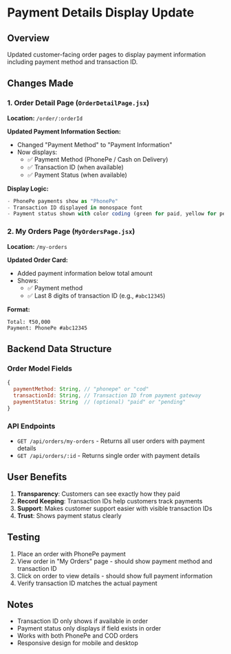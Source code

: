 # Payment Details Display Update

## Overview
Updated customer-facing order pages to display payment information including payment method and transaction ID.

## Changes Made

### 1. Order Detail Page (`OrderDetailPage.jsx`)
**Location:** `/order/:orderId`

**Updated Payment Information Section:**
- Changed "Payment Method" to "Payment Information"
- Now displays:
  - ✅ Payment Method (PhonePe / Cash on Delivery)
  - ✅ Transaction ID (when available)
  - ✅ Payment Status (when available)

**Display Logic:**
```javascript
- PhonePe payments show as "PhonePe"
- Transaction ID displayed in monospace font
- Payment status shown with color coding (green for paid, yellow for pending)
```

### 2. My Orders Page (`MyOrdersPage.jsx`)
**Location:** `/my-orders`

**Updated Order Card:**
- Added payment information below total amount
- Shows:
  - ✅ Payment method
  - ✅ Last 8 digits of transaction ID (e.g., `#abc12345`)

**Format:**
```
Total: ₹50,000
Payment: PhonePe #abc12345
```

## Backend Data Structure

### Order Model Fields
```javascript
{
  paymentMethod: String, // "phonepe" or "cod"
  transactionId: String, // Transaction ID from payment gateway
  paymentStatus: String  // (optional) "paid" or "pending"
}
```

### API Endpoints
- `GET /api/orders/my-orders` - Returns all user orders with payment details
- `GET /api/orders/:id` - Returns single order with payment details

## User Benefits
1. **Transparency**: Customers can see exactly how they paid
2. **Record Keeping**: Transaction IDs help customers track payments
3. **Support**: Makes customer support easier with visible transaction IDs
4. **Trust**: Shows payment status clearly

## Testing
1. Place an order with PhonePe payment
2. View order in "My Orders" page - should show payment method and transaction ID
3. Click on order to view details - should show full payment information
4. Verify transaction ID matches the actual payment

## Notes
- Transaction ID only shows if available in order
- Payment status only displays if field exists in order
- Works with both PhonePe and COD orders
- Responsive design for mobile and desktop
